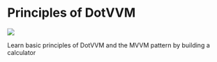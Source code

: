 # Principles of DotVVM
![](images/Icons/ico-lesson-1.svg)

Learn basic principles of DotVVM and the MVVM pattern by building a calculator